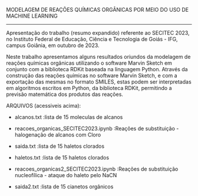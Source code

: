 MODELAGEM DE REAÇÕES QUÍMICAS ORGÂNICAS POR MEIO DO USO DE MACHINE LEARNING

--------------------------------------------------------------------------------------------------------------------

Apresentação do trabalho (resumo expandido) referente ao SECITEC 2023, no Instituto Federal de Educação, Ciência e Tecnologia de Goiás - IFG, campus Goiânia, em outubro de 2023.

Neste trabalho apresentamos alguns resultados oriundos da modelagem de reações químicas orgânicas utilizando o software Marvin Sketch em conjunto com a biblioteca RDKit baseada na linguagem Python. Através da construção das reações químicas no software Marvin Sketch, e com a exportação das mesmas no formato SMILES, estas podem ser interpretadas em algoritmos escritos em Python, da biblioteca RDKit, permitindo a previsão matemática dos produtos das reações.

ARQUIVOS (acessiveis acima):

- alcanos.txt :lista de 15 moleculas de alcanos
- reacoes_organicas_SECITEC2023.ipynb :Reações de substituição - halogenação de alcanos com Cloro
- saida.txt :lista de 15 haletos clorados
  
- haletos.txt :lista de 15 haletos clorados
- reacoes_organicas2_SECITEC2023.ipynb :Reações de substituição nucleofílica - ataque do haleto pelo NaCN
- saida2.txt :lista de 15 cianetos orgânicos


  

